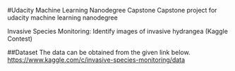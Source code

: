 #Udacity Machine Learning Nanodegree Capstone
Capstone project for udacity machine learning nanodegree

Invasive Species Monitoring:
Identify images of invasive hydrangea
(Kaggle Contest)

##Dataset
The data can be obtained from the given link below.
https://www.kaggle.com/c/invasive-species-monitoring/data
